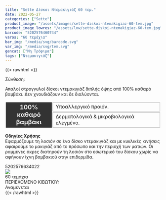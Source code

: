 ```yaml
---
title: "Sette Δίσκοι Ντεμακιγιάζ 60 τεμ."
date: 2022-05-27
categories: ["Sette"]
product_image: "/assets/images/sette-diskoi-ntemakigiaz-60-tem.jpg"
product_image_lowres: "/assets/low/sette-diskoi-ntemakigiaz-60-tem.jpg"
barcode: "5202576460744"
varos: "60 τεμάχια"
bar_img: "/media/svg/barcode.svg"
var_img: "/media/svg/tem.svg"
gencat: ["Μη Τρόφιμα"]
tags: ["Ντεμακιγιάζ"]
---
```

{{< rawhtml >}}

<div class="product"><div id="sistatika">Σύνθεση:</div>
<p>Απαλοί στρογγυλοί δίσκοι ντεμακιγιάζ διπλής όψης από 100% καθαρό βαμβάκι. Δεν χνουδιάζουν και δε διαλύονται.</p>
<table style="border-collapse: separate;width: 100%;" border="0" cellpadding="10">
<tbody>
<tr style="">
<td style="
    text-align: center;
    background: #333;
    color: #eee;
    width: 30%;
" rowspan="2"><strong><span style="font-size: 20px;">100% καθαρό βαμβάκι</span></strong></td>
<td style="border: 2px solid #ccc;">Υποαλλεργικό προιόν.</td>
</tr>
<tr style="
">
<td style="
    border: 2px solid #ccc;
">Δερματολογικά &amp; μικροβιολογικά ελεγμένο.</td>
</tr>
</tbody>
</table>
<p><strong>Οδηγίες Χρήσης</strong><br>Εφαρμόζουμε τη λοσιόν σε ένα δίσκο ντεμακιγιάζ και με κυκλικές κινήσεις αφαιρούμε το μακιγιάζ από το πρόσωπο και την περιοχή των ματιών. Οι ραμμένες άκρες διατηρούν τη λοσιόν στο εσωτερικό του δίσκου χωρίς να αφήνουν ίχνη βαμβακιού στην επιδερμίδα.</p><div id="barcode"><div id="barimage1"></div><span id="bartext">5202576634022</span></div><div id="varos"><div id="varosimage" style="margin:0"><img src="/media/svg/tem.svg"></div><span id="varostext">60 τεμάχια</span></div><div id="kivotio">ΠΕΡΙΕΧΟΜΕΝΟ ΚΙΒΩΤΙΟΥ:<br>Αναμένεται</div>
<div class="pimg"></div>
</div>
{{< /rawhtml >}}


